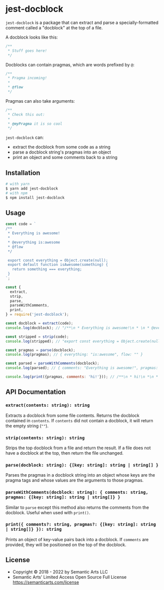 # jest-docblock

`jest-docblock` is a package that can extract and parse a specially-formatted comment called a "docblock" at the top of a file.

A docblock looks like this:

```js
/**
 * Stuff goes here!
 */
```

Docblocks can contain pragmas, which are words prefixed by `@`:

```js
/**
 * Pragma incoming!
 *
 * @flow
 */
```

Pragmas can also take arguments:

```js
/**
 * Check this out:
 *
 * @myPragma it is so cool
 */
```

`jest-docblock` can:

- extract the docblock from some code as a string
- parse a docblock string's pragmas into an object
- print an object and some comments back to a string

## Installation

```sh
# with yarn
$ yarn add jest-docblock
# with npm
$ npm install jest-docblock
```

## Usage

```js
const code = `
/**
 * Everything is awesome!
 *
 * @everything is:awesome
 * @flow
 */

 export const everything = Object.create(null);
 export default function isAwesome(something) {
   return something === everything;
 }
`;

const {
  extract,
  strip,
  parse,
  parseWithComments,
  print,
} = require('jest-docblock');

const docblock = extract(code);
console.log(docblock); // "/**\n * Everything is awesome!\n * \n * @everything is:awesome\n * @flow\n */"

const stripped = strip(code);
console.log(stripped); // "export const everything = Object.create(null);\n export default function isAwesome(something) {\n return something === everything;\n }"

const pragmas = parse(docblock);
console.log(pragmas); // { everything: "is:awesome", flow: "" }

const parsed = parseWithComments(docblock);
console.log(parsed); // { comments: "Everything is awesome!", pragmas: { everything: "is:awesome", flow: "" } }

console.log(print({pragmas, comments: 'hi!'})); // /**\n * hi!\n *\n * @everything is:awesome\n * @flow\n */;
```

## API Documentation

### `extract(contents: string): string`

Extracts a docblock from some file contents. Returns the docblock contained in `contents`. If `contents` did not contain a docblock, it will return the empty string (`""`).

### `strip(contents: string): string`

Strips the top docblock from a file and return the result. If a file does not have a docblock at the top, then return the file unchanged.

### `parse(docblock: string): {[key: string]: string | string[] }`

Parses the pragmas in a docblock string into an object whose keys are the pragma tags and whose values are the arguments to those pragmas.

### `parseWithComments(docblock: string): { comments: string, pragmas: {[key: string]: string | string[]} }`

Similar to `parse` except this method also returns the comments from the docblock. Useful when used with `print()`.

### `print({ comments?: string, pragmas?: {[key: string]: string | string[]} }): string`

Prints an object of key-value pairs back into a docblock. If `comments` are provided, they will be positioned on the top of the docblock.

## License

- Copyright © 2018 - 2022 by Semantic Arts LLC
- Semantic Arts' Limited Access Open Source Full License https://semanticarts.com/license
